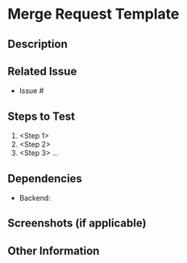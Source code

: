 # Merge Request Template

## Description

<Detailed description of the feature or fix. Clearly explain what has been changed and why.>

## Related Issue

- Issue #<issue number>

## Steps to Test

<Provide the necessary steps to test the feature or fix. Be as precise as possible to ensure reproducibility.>

1. <Step 1>
2. <Step 2>
3. <Step 3>
...

## Dependencies

<Specify any other repositories and branches that this merge request depends on.>

- Backend: <branch name>

## Screenshots (if applicable)

<Include screenshots to visually show the changes made.>

## Other Information

<Add any other relevant information for the reviewers.>